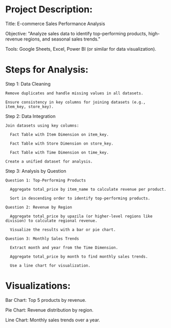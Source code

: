 # Project Description:
  Title: E-commerce Sales Performance Analysis
  
  Objective: "Analyze sales data to identify top-performing products, high-revenue regions, and seasonal sales trends."
  
  Tools: Google Sheets, Excel, Power BI (or similar for data visualization).

# Steps for Analysis:
  
  Step 1: Data Cleaning
    
    Remove duplicates and handle missing values in all datasets.
    
    Ensure consistency in key columns for joining datasets (e.g., item_key, store_key).
  Step 2: Data Integration
    
    Join datasets using key columns:
      
      Fact Table with Item Dimension on item_key.
      
      Fact Table with Store Dimension on store_key.
      
      Fact Table with Time Dimension on time_key.
   
    Create a unified dataset for analysis.

  Step 3: Analysis by Question
    
    Question 1: Top-Performing Products
      
      Aggregate total_price by item_name to calculate revenue per product.
      
      Sort in descending order to identify top-performing products.
    
    Question 2: Revenue by Region
      
      Aggregate total_price by upazila (or higher-level regions like division) to calculate regional revenue.
      
      Visualize the results with a bar or pie chart.
    
    Question 3: Monthly Sales Trends
      
      Extract month and year from the Time Dimension.
      
      Aggregate total_price by month to find monthly sales trends.
      
      Use a line chart for visualization.

# Visualizations:
Bar Chart: Top 5 products by revenue.

Pie Chart: Revenue distribution by region.

Line Chart: Monthly sales trends over a year.
